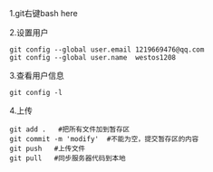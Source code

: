 1.git右键bash here

2.设置用户

~~~
git config --global user.email 1219669476@qq.com
git config --global user.name  westos1208
~~~

3.查看用户信息

~~~
git config -l
~~~

4.上传

~~~
git add .   #把所有文件加到暂存区
git commit -m 'modify'  #不能为空，提交暂存区的内容
git push   #上传文件
git pull   #同步服务器代码到本地
~~~